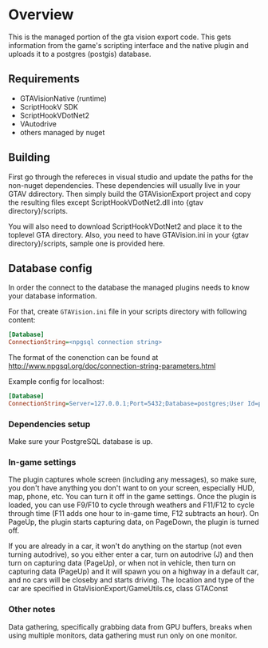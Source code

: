 # Overview

This is the managed portion of the gta vision export code. This gets information from the game's scripting interface and the native plugin and uploads it to a postgres (postgis) database.

## Requirements
* GTAVisionNative (runtime)
* ScriptHookV SDK
* ScriptHookVDotNet2
* VAutodrive
* others managed by nuget

## Building
First go through the refereces in visual studio and update the paths for the non-nuget dependencies. These dependencies will usually live in your GTAV ddirectory. Then simply build the GTAVisionExport project and copy the resulting files except ScriptHookVDotNet2.dll into {gtav directory}/scripts.

You will also need to download ScriptHookVDotNet2 and place it to the toplevel GTA directory. Also, you need to have GTAVision.ini in your {gtav directory}/scripts, sample one is provided here.

## Database config
In order the connect to the database the managed plugins needs to know your database information. 

For that, create `GTAVision.ini` file in your scripts directory with following content:
```ini
[Database]
ConnectionString=<npgsql connection string>
```

The format of the conenction can be found at http://www.npgsql.org/doc/connection-string-parameters.html

Example config for localhost:
```ini
[Database]
ConnectionString=Server=127.0.0.1;Port=5432;Database=postgres;User Id=postgres;Password=postgres;
```


### Dependencies setup
Make sure your PostgreSQL database is up.


### In-game settings
The plugin captures whole screen (including any messages), so make sure, you don't have anything you don't want to on your screen, especially HUD, map, phone, etc. You can turn it off in the game settings. Once the plugin is loaded, you can use F9/F10 to cycle through weathers and F11/F12 to cycle through time (F11 adds one hour to in-game time, F12 subtracts an hour). On PageUp, the plugin starts capturing data, on PageDown, the plugin is turned off.

If you are already in a car, it won't do anything on the startup (not even turning autodrive), so you either enter a car, turn on autodrive (J) and then turn on capturing data (PageUp), or when not in vehicle, then turn on capturing data (PageUp) and it will spawn you on a highway in a default car, and no cars will be closeby and starts driving. The location and type of the car are specified in GtaVisionExport/GameUtils.cs, class GTAConst

### Other notes
Data gathering, specifically grabbing data from GPU buffers, breaks when using multiple monitors, data gathering must run only on one monitor.